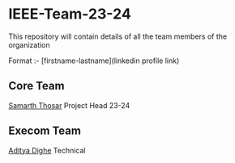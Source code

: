 # IEEE-Team-23-24

This repository will contain details of all the team members of the organization

Format :- [firstname-lastname](linkedin profile link)

## Core Team

[Samarth Thosar](https://www.linkedin.com/in/samarth-thosar/ "Open linkedin") Project Head 23-24

## Execom Team
[Aditya Dighe](https://www.linkedin.com/in/aditya-dighe/ "Open Linkedin" ) Technical
